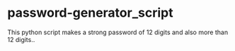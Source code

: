 # password-generator_script
This python script makes a strong password of 12 digits and also more than 12 digits..
